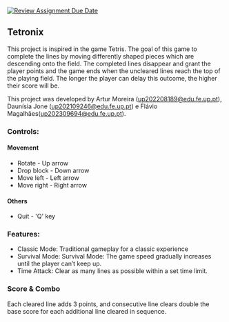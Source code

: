 [![Review Assignment Due Date](https://classroom.github.com/assets/deadline-readme-button-22041afd0340ce965d47ae6ef1cefeee28c7c493a6346c4f15d667ab976d596c.svg)](https://classroom.github.com/a/rUa5vdmg)

## Tetronix

This project is inspired in the game Tetris. The goal of this game to complete the lines by moving differently shaped pieces which are descending onto the field. The completed lines disappear and grant the player points and the game ends when the uncleared lines reach the top of the playing field. The longer the player can delay this outcome, the higher their score will be.

This project was developed by Artur Moreira (up202208189@edu.fe.up.pt), Daunísia Jone (up202109246@edu.fe.up.pt) e Flávio Magalhães(up202309694@edu.fe.up.pt).


### Controls:

#### Movement
- Rotate - Up arrow
- Drop block - Down arrow
- Move left - Left arrow
- Move right - Right arrow

#### Others
- Quit - 'Q' key

### Features:
- Classic Mode: Traditional gameplay for a classic experience
- Survival Mode: Survival Mode: The game speed gradually increases until the player can’t keep up.
- Time Attack: Clear as many lines as possible within a set time limit.

### Score & Combo
Each cleared line adds 3 points, and consecutive line clears double the base score for each additional line cleared in sequence.



